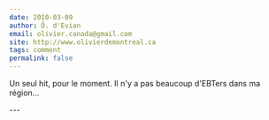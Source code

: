 ```yaml
---
date: 2010-03-09
author: Ô. d'Evian
email: olivier.canada@gmail.com
site: http://www.olivierdemontreal.ca
tags: comment
permalink: false
---
```


<p>Un seul hit, pour le moment. Il n'y a pas beaucoup d'EBTers dans ma région... </p>
---